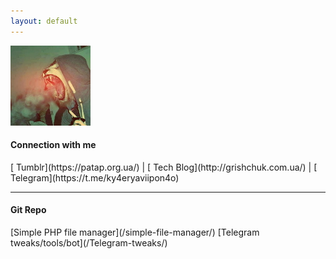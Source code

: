 ```yaml
---
layout: default
---
```

![Logo](/assets/images/logo_tmblr.jpeg)
<h4>Сonnection with me</h4>
 [<i class="fa fa-tumblr-square fa-lg" aria-hidden="true"></i> Tumblr](https://patap.org.ua/) | [<i class="fa fa-wordpress fa-lg" aria-hidden="true"></i> Tech Blog](http://grishchuk.com.ua/) | [<i class="fa fa-telegram fa-lg" aria-hidden="true"></i> Telegram](https://t.me/ky4eryaviipon4o)
<hr>


<h4>Git Repo</h4>
[Simple PHP file manager](/simple-file-manager/)
[Telegram tweaks/tools/bot](/Telegram-tweaks/)

